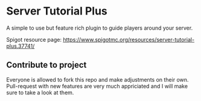 # Server Tutorial Plus
A simple to use but feature rich plugin to guide players around your server.

Spigot resource page: https://www.spigotmc.org/resources/server-tutorial-plus.37741/

## Contribute to project
Everyone is allowed to fork this repo and make adjustments on their own.
Pull-request with new features are very much appriciated and I will make sure to take a look at them.
